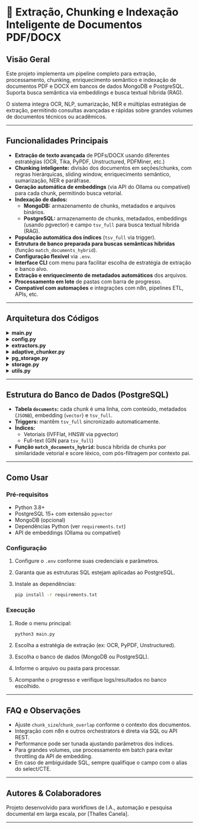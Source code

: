 # 🧠 Extração, Chunking e Indexação Inteligente de Documentos PDF/DOCX

## Visão Geral

Este projeto implementa um pipeline completo para extração, processamento, chunking, enriquecimento semântico e indexação de documentos PDF e DOCX em bancos de dados MongoDB e PostgreSQL. Suporta busca semântica via embeddings e busca textual híbrida (RAG).

O sistema integra OCR, NLP, sumarização, NER e múltiplas estratégias de extração, permitindo consultas avançadas e rápidas sobre grandes volumes de documentos técnicos ou acadêmicos.

---

## Funcionalidades Principais

- **Extração de texto avançada** de PDFs/DOCX usando diferentes estratégias (OCR, Tika, PyPDF, Unstructured, PDFMiner, etc.)
- **Chunking inteligente:** divisão dos documentos em seções/chunks, com regras hierárquicas, sliding window, enriquecimento semântico, sumarização, NER e paráfrase.
- **Geração automática de embeddings** (via API do Ollama ou compatível) para cada chunk, permitindo busca vetorial.
- **Indexação de dados:**
    - **MongoDB:** armazenamento de chunks, metadados e arquivos binários.
    - **PostgreSQL:** armazenamento de chunks, metadados, embeddings (usando pgvector) e campo `tsv_full` para busca textual híbrida (RAG).
- **População automática dos índices** (`tsv_full` via trigger).
- **Estrutura de banco preparada para buscas semânticas híbridas** (função `match_documents_hybrid`).
- **Configuração flexível** via `.env`.
- **Interface CLI** com menu para facilitar escolha de estratégia de extração e banco alvo.
- **Extração e enriquecimento de metadados automáticos** dos arquivos.
- **Processamento em lote** de pastas com barra de progresso.
- **Compatível com automações** e integrações com n8n, pipelines ETL, APIs, etc.

---

## Arquitetura dos Códigos

<details>
<summary><strong>main.py</strong></summary>
Responsável pelo fluxo principal do CLI: seleção de estratégia de extração e banco de dados, processamento individual ou em lote, coordenação das etapas e chamada dos módulos auxiliares.
</details>

<details>
<summary><strong>config.py</strong></summary>
Carrega as configurações do projeto a partir do arquivo `.env` e define variáveis globais (URIs, senhas, parâmetros de chunk, OCR, separadores, etc).
</details>

<details>
<summary><strong>extractors.py</strong></summary>
Módulo com todas as estratégias de extração de texto (PyPDF, PDFMiner, Unstructured, OCR, etc.) e utilitário para metadados.
</details>

<details>
<summary><strong>adaptive_chunker.py</strong></summary>
Responsável por dividir o texto extraído em chunks significativos, aplicando chunking hierárquico, sliding window, sumarização, NER e paráfrase.
</details>

<details>
<summary><strong>pg_storage.py</strong></summary>
Integração e escrita dos dados no PostgreSQL, geração de embeddings, inserção de chunks e metadados, uso de pool de conexões.
</details>

<details>
<summary><strong>storage.py</strong></summary>
Persistência no MongoDB, salvando metadados, arquivos binários e integração com GridFS.
</details>

<details>
<summary><strong>utils.py</strong></summary>
Funções auxiliares para logging, validação de arquivos, geração de relatórios, filtragem de parágrafos e chunking recursivo.
</details>

---

## Estrutura do Banco de Dados (PostgreSQL)

- **Tabela `documents`:** cada chunk é uma linha, com conteúdo, metadados (`JSONB`), embedding (`vector`) e `tsv_full`.
- **Triggers:** mantêm `tsv_full` sincronizado automaticamente.
- **Índices:**
    - Vetoriais (IVFFlat, HNSW via pgvector)
    - Full-text (GIN para `tsv_full`)
- **Função `match_documents_hybrid`:** busca híbrida de chunks por similaridade vetorial e score léxico, com pós-filtragem por contexto pai.

---

## Como Usar

### Pré-requisitos

- Python 3.8+
- PostgreSQL 15+ com extensão `pgvector`
- MongoDB (opcional)
- Dependências Python (ver `requirements.txt`)
- API de embeddings (Ollama ou compatível)

### Configuração

1. Configure o `.env` conforme suas credenciais e parâmetros.
2. Garanta que as estruturas SQL estejam aplicadas ao PostgreSQL.
3. Instale as dependências:

     ```sh
     pip install -r requirements.txt
     ```

### Execução

1. Rode o menu principal:

     ```sh
     python3 main.py
     ```

2. Escolha a estratégia de extração (ex: OCR, PyPDF, Unstructured).
3. Escolha o banco de dados (MongoDB ou PostgreSQL).
4. Informe o arquivo ou pasta para processar.
5. Acompanhe o progresso e verifique logs/resultados no banco escolhido.

---

## FAQ e Observações

- Ajuste `chunk_size`/`chunk_overlap` conforme o contexto dos documentos.
- Integração com n8n e outros orchestrators é direta via SQL ou API REST.
- Performance pode ser tunada ajustando parâmetros dos índices.
- Para grandes volumes, use processamento em batch para evitar throttling da API de embedding.
- Em caso de ambiguidade SQL, sempre qualifique o campo com o alias do select/CTE.

---

## Autores & Colaboradores

Projeto desenvolvido para workflows de I.A., automação e pesquisa documental em larga escala, por [Thalles Canela].

---

